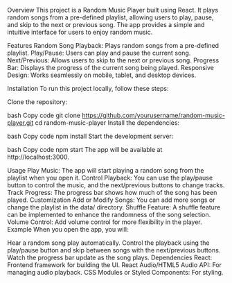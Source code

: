 Overview
This project is a Random Music Player built using React. It plays random songs from a pre-defined playlist, allowing users to play, pause, and skip to the next or previous song. The app provides a simple and intuitive interface for users to enjoy random music.

Features
Random Song Playback: Plays random songs from a pre-defined playlist.
Play/Pause: Users can play and pause the current song.
Next/Previous: Allows users to skip to the next or previous song.
Progress Bar: Displays the progress of the current song being played.
Responsive Design: Works seamlessly on mobile, tablet, and desktop devices.

Installation
To run this project locally, follow these steps:

Clone the repository:

bash
Copy code
git clone https://github.com/yourusername/random-music-player.git
cd random-music-player
Install the dependencies:

bash
Copy code
npm install
Start the development server:

bash
Copy code
npm start
The app will be available at http://localhost:3000.

Usage
Play Music: The app will start playing a random song from the playlist when you open it.
Control Playback: You can use the play/pause button to control the music, and the next/previous buttons to change tracks.
Track Progress: The progress bar shows how much of the song has been played.
Customization
Add or Modify Songs: You can add more songs or change the playlist in the data/ directory.
Shuffle Feature: A shuffle feature can be implemented to enhance the randomness of the song selection.
Volume Control: Add volume control for more flexibility in the player.
Example
When you open the app, you will:

Hear a random song play automatically.
Control the playback using the play/pause button and skip between songs with the next/previous buttons.
Watch the progress bar update as the song plays.
Dependencies
React: Frontend framework for building the UI.
React Audio/HTML5 Audio API: For managing audio playback.
CSS Modules or Styled Components: For styling.
